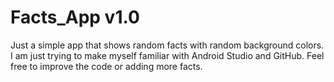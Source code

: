 # Facts_App v1.0
Just a simple app that shows random facts with random background colors.
I am just trying to make myself familiar with Android Studio and GitHub.
Feel free to improve the code or adding more facts.
